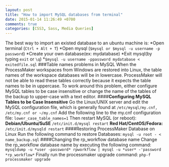 ```yaml
---
layout: post
title: "How to import MySQL databases from terminal"
date: 2015-01-14 11:26:49 +0700
comments: true
categories: [CSS3, Sass, Media Queries]
---
```

The best way to import an existed database to an ubuntu machine is:
*Open terminal (`Ctrl + Alt + T`)
*Open mysql (`$mysql or $mysql -u username -p password`)
*Create your own database(ex: mydatabase)
*Exit mysql(by typing `exit` or `\q`)
*`$mysql -u username -ppassword mydatabase < exitedfile.sql`
###Table names problems in MySQL
When the ProcessMaker workspaces from Windows are restored into Linux, the table names of the workspace databases will be in lowercase. ProcessMaker will not be able to read these tables correctly because it expects the table names to be in uppercase. To work around this problem, either configure MySQL tables to be case insensitive or change the name of the tables of the backup to upper-case with a text editor.
####**Configuring MySQL Tables to be Case Insensitive**
Go the Linux/UNIX server and edit the MySQL configuration file, which is generally found at `/etc/mysql/my.cnf, /etc/my.cnf or ~/my.cnf`
Add the following line to the my.cnf configuration file:
`lower_case_table_names=1`
Then restart MySQL (or reboot):
**Debian/Ubuntu/SuSE**
`/etc/init.d/mysql restart`
**Red Hat/CentOS/Fedora:**
`/etc/init.d/mysqld restart`
####Restoring ProcessMaker Database on Linux
Run the following command to restore Databases:
`mysql -u root - < name_backup.sql`
####Changing the rp_workflow database name
Change the rp_workflow database name by executing the following command:
`mysqldump -u *user -password* rpworkflow | mysql -u *user* -'password *rp_workflow*`
Finally run the processmaker upgrade command:
`php-f processmaker upgrade`